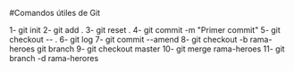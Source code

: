 #Comandos útiles de Git

1- git init
2- git add . 
3- git reset .
4- git commit -m "Primer commit"
5- git checkout -- .
6- git log
7- git commit --amend
8- git checkout -b rama-heroes
git branch
9- git checkout master
10- git merge rama-heroes
11- git branch -d rama-herores